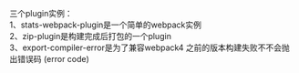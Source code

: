 三个plugin实例：<br />
1、stats-webpack-plugin是一个简单的webpack实例<br />
2、zip-plugin是构建完成后打包的一个plugin<br />
3、export-compiler-error是为了兼容webpack4 之前的版本构建失败不不会抛出错误码 (error code)<br />
